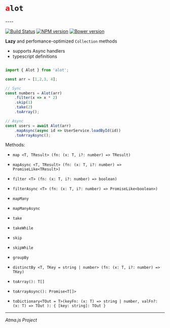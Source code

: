 <h1><font color='red'><code>a</code></font><code>lot</code></h1>
----

[![Build Status](https://travis-ci.org/atmajs/Ruta.png?branch=master)](https://travis-ci.org/tenbits/alot)
[![NPM version](https://badge.fury.io/js/alot.svg)](http://badge.fury.io/js/alot)
[![Bower version](https://badge.fury.io/bo/alot.svg)](http://badge.fury.io/bo/alot)


**Lazy** and perfomance-optimized `Collection` methods

* supports Async handlers
* typescript definitions



```typescript

import { Alot } from 'alot';

const arr = [1,2,3, 4];

// Sync
const numbers = Alot(arr)
    .filter(x => x * 2)
    .skip(1)
    .take(2)
    .toArray();

// Async
const users = await Alot(arr)
    .mapAsync(async id => UserService.loadById(id))
    .toArrayAsync();

```

Methods: 

* `map <T, TResult> (fn: (x: T, i?: number) => TResult)`
* `mapAsync <T, TResult> (fn: (x: T, i?: number) => PromiseLike<TResult>)`
* `filter <T> (fn: (x: T, i?: number) => boolean)`
* `filterAsync <T> (fn: (x: T, i?: number) => PromiseLike<boolean>)`
* `mapMany`
* `mapManyAsync`
* `take`
* `takeWhile`
* `skip`
* `skipWhile`
* `groupBy`
* `distinctBy <T, TKey = string | number> (fn: (x: T, i?: number) => TKey)`



* `toArray(): T[]`
* `toArrayAsync(): Promise<T[]>`
* `toDictionary<TOut = T>(keyFn: (x: T) => string | number, valFn?: (x: T) => TOut ): { [key: string]: TOut }`


----
_Atma.js Project_
